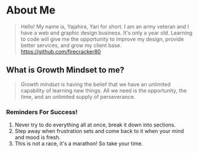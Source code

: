 # About Me 

> Hello! My name is, Yajahira, Yari for short. I am an army veteran and I have a web and graphic design business. It's only a year old. Learning to code will give me the opportunity to improve my design, provide better services, and grow my client base.
> https://github.com/firecracker80

## What is Growth Mindset to me?

> *Growth mindset* is having the belief that we have an unlimited capability of learning new things. All we need is the opportunity, the time, and an unlimited supply of perseverance.

### Reminders For Success!

1. Never try to do everything all at once, break it down into sections.
2. Step away when frustration sets and come back to it when your mind and mood is fresh.
3. This is not a race, it's a marathon! So take your time.
